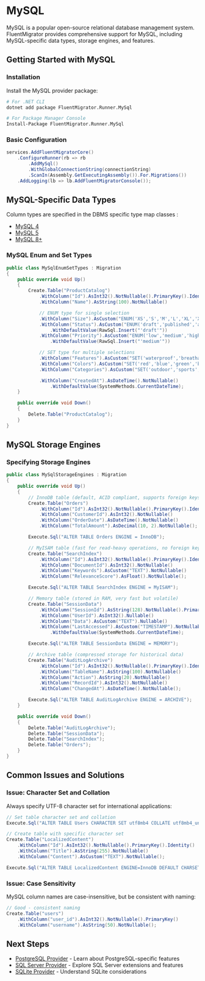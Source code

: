 # MySQL

MySQL is a popular open-source relational database management system. FluentMigrator provides comprehensive support for MySQL, including MySQL-specific data types, storage engines, and features.

## Getting Started with MySQL

### Installation

Install the MySQL provider package:

```bash
# For .NET CLI
dotnet add package FluentMigrator.Runner.MySql

# For Package Manager Console
Install-Package FluentMigrator.Runner.MySql
```

### Basic Configuration

```csharp
services.AddFluentMigratorCore()
    .ConfigureRunner(rb => rb
        .AddMySql()
        .WithGlobalConnectionString(connectionString)
        .ScanIn(Assembly.GetExecutingAssembly()).For.Migrations())
    .AddLogging(lb => lb.AddFluentMigratorConsole());
```

## MySQL-Specific Data Types

Column types are specified in the DBMS specific type map classes :

* [MySQL 4](https://github.com/fluentmigrator/fluentmigrator/blob/main/src/FluentMigrator.Runner.MySql/Generators/MySql/MySql4TypeMap.cs)
* [MySQL 5](https://github.com/fluentmigrator/fluentmigrator/blob/main/src/FluentMigrator.Runner.MySql/Generators/MySql/MySql5TypeMap.cs)
* [MySQL 8+](https://github.com/fluentmigrator/fluentmigrator/blob/main/src/FluentMigrator.Runner.MySql/Generators/MySql/MySql8TypeMap.cs)

### MySQL Enum and Set Types

```csharp
public class MySqlEnumSetTypes : Migration
{
    public override void Up()
    {
        Create.Table("ProductCatalog")
            .WithColumn("Id").AsInt32().NotNullable().PrimaryKey().Identity()
            .WithColumn("Name").AsString(100).NotNullable()

            // ENUM type for single selection
            .WithColumn("Size").AsCustom("ENUM('XS','S','M','L','XL','XXL')").NotNullable()
            .WithColumn("Status").AsCustom("ENUM('draft','published','archived')").NotNullable()
                .WithDefaultValue(RawSql.Insert("'draft'"))
            .WithColumn("Priority").AsCustom("ENUM('low','medium','high','urgent')").NotNullable()
                .WithDefaultValue(RawSql.Insert("'medium'"))

            // SET type for multiple selections
            .WithColumn("Features").AsCustom("SET('waterproof','breathable','insulated','reflective')").Nullable()
            .WithColumn("Colors").AsCustom("SET('red','blue','green','black','white','yellow')").Nullable()
            .WithColumn("Categories").AsCustom("SET('outdoor','sports','casual','formal','work')").Nullable()

            .WithColumn("CreatedAt").AsDateTime().NotNullable()
                .WithDefaultValue(SystemMethods.CurrentDateTime);
    }

    public override void Down()
    {
        Delete.Table("ProductCatalog");
    }
}
```

## MySQL Storage Engines

### Specifying Storage Engines

```csharp
public class MySqlStorageEngines : Migration
{
    public override void Up()
    {
        // InnoDB table (default, ACID compliant, supports foreign keys)
        Create.Table("Orders")
            .WithColumn("Id").AsInt32().NotNullable().PrimaryKey().Identity()
            .WithColumn("CustomerId").AsInt32().NotNullable()
            .WithColumn("OrderDate").AsDateTime().NotNullable()
            .WithColumn("TotalAmount").AsDecimal(10, 2).NotNullable();

        Execute.Sql("ALTER TABLE Orders ENGINE = InnoDB");

        // MyISAM table (fast for read-heavy operations, no foreign keys)
        Create.Table("SearchIndex")
            .WithColumn("Id").AsInt32().NotNullable().PrimaryKey().Identity()
            .WithColumn("DocumentId").AsInt32().NotNullable()
            .WithColumn("Keywords").AsCustom("TEXT").NotNullable()
            .WithColumn("RelevanceScore").AsFloat().NotNullable();

        Execute.Sql("ALTER TABLE SearchIndex ENGINE = MyISAM");

        // Memory table (stored in RAM, very fast but volatile)
        Create.Table("SessionData")
            .WithColumn("SessionId").AsString(128).NotNullable().PrimaryKey()
            .WithColumn("UserId").AsInt32().Nullable()
            .WithColumn("Data").AsCustom("TEXT").Nullable()
            .WithColumn("LastAccessed").AsCustom("TIMESTAMP").NotNullable()
                .WithDefaultValue(SystemMethods.CurrentDateTime);

        Execute.Sql("ALTER TABLE SessionData ENGINE = MEMORY");

        // Archive table (compressed storage for historical data)
        Create.Table("AuditLogArchive")
            .WithColumn("Id").AsInt32().NotNullable().PrimaryKey().Identity()
            .WithColumn("TableName").AsString(100).NotNullable()
            .WithColumn("Action").AsString(20).NotNullable()
            .WithColumn("RecordId").AsInt32().NotNullable()
            .WithColumn("ChangedAt").AsDateTime().NotNullable();

        Execute.Sql("ALTER TABLE AuditLogArchive ENGINE = ARCHIVE");
    }

    public override void Down()
    {
        Delete.Table("AuditLogArchive");
        Delete.Table("SessionData");
        Delete.Table("SearchIndex");
        Delete.Table("Orders");
    }
}
```

## Common Issues and Solutions

### Issue: Character Set and Collation
Always specify UTF-8 character set for international applications:

```csharp
// Set table character set and collation
Execute.Sql("ALTER TABLE Users CHARACTER SET utf8mb4 COLLATE utf8mb4_unicode_ci");

// Create table with specific character set
Create.Table("LocalizedContent")
    .WithColumn("Id").AsInt32().NotNullable().PrimaryKey().Identity()
    .WithColumn("Title").AsString(255).NotNullable()
    .WithColumn("Content").AsCustom("TEXT").NotNullable();

Execute.Sql("ALTER TABLE LocalizedContent ENGINE=InnoDB DEFAULT CHARSET=utf8mb4 COLLATE=utf8mb4_unicode_ci");
```

### Issue: Case Sensitivity
MySQL column names are case-insensitive, but be consistent with naming:

```csharp
// Good - consistent naming
Create.Table("users")
    .WithColumn("user_id").AsInt32().NotNullable().PrimaryKey()
    .WithColumn("username").AsString(50).NotNullable();
```

## Next Steps

- [PostgreSQL Provider](./postgresql.md) - Learn about PostgreSQL-specific features
- [SQL Server Provider](./sql-server.md) - Explore SQL Server extensions and features
- [SQLite Provider](./sqlite.md) - Understand SQLite considerations
